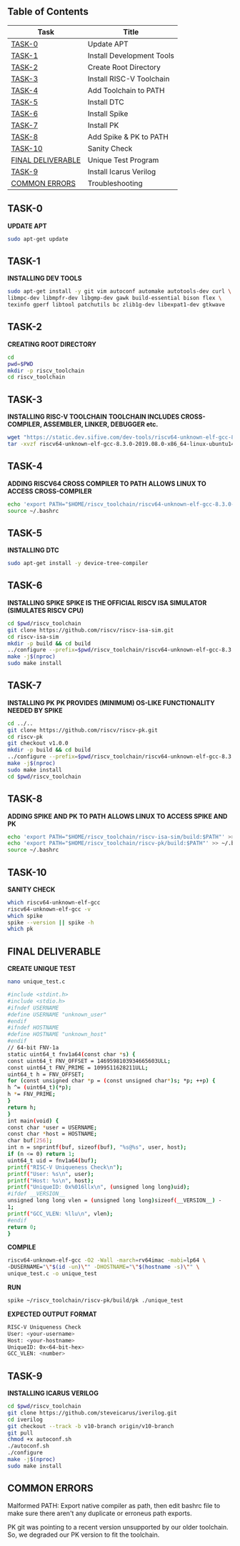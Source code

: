 ## Table of Contents

| Task      							| Title                         |
|---------------------------------------------------------------|-------------------------------|
| [TASK-0](#task-0)         					| Update APT                    |
| [TASK-1](#task-1) 						| Install Development Tools     |
| [TASK-2](#task-2) 						| Create Root Directory         |
| [TASK-3](#task-3) 						| Install RISC-V Toolchain      |
| [TASK-4](#task-4) 						| Add Toolchain to PATH         |
| [TASK-5](#task-5)     					| Install DTC                   |
| [TASK-6](#task-6)   						| Install Spike                 |
| [TASK-7](#task-7)      					| Install PK                    |
| [TASK-8](#task-8)				 		| Add Spike & PK to PATH        |
| [TASK-10](#task-10)     					| Sanity Check                  |
| [FINAL DELIVERABLE](#final-deliverable) 			| Unique Test Program           |
| [TASK-9](#task-9)			 			| Install Icarus Verilog        |
| [COMMON ERRORS](#common-errors)      				| Troubleshooting               |



## TASK-0 
__UPDATE APT__

```bash
sudo apt-get update
```


## TASK-1 
__INSTALLING DEV TOOLS__

```bash
sudo apt-get install -y git vim autoconf automake autotools-dev curl \
libmpc-dev libmpfr-dev libgmp-dev gawk build-essential bison flex \
texinfo gperf libtool patchutils bc zlib1g-dev libexpat1-dev gtkwave
```

## TASK-2 
__CREATING ROOT DIRECTORY__

```bash
cd
pwd=$PWD
mkdir -p riscv_toolchain
cd riscv_toolchain
```

## TASK-3 
__INSTALLING RISC-V TOOLCHAIN__
__TOOLCHAIN INCLUDES CROSS-COMPILER, ASSEMBLER, LINKER, DEBUGGER etc.__

```bash
wget "https://static.dev.sifive.com/dev-tools/riscv64-unknown-elf-gcc-8.3.0-2019.08.0-x86_64-linux-ubuntu14.tar.gz"
tar -xvzf riscv64-unknown-elf-gcc-8.3.0-2019.08.0-x86_64-linux-ubuntu14.tar.gz
```
 
## TASK-4 
__ADDING RISCV64 CROSS COMPILER TO PATH__
__ALLOWS LINUX TO ACCESS CROSS-COMPILER__

```bash
echo 'export PATH="$HOME/riscv_toolchain/riscv64-unknown-elf-gcc-8.3.0-2019.08.0-x86_64-linux-ubuntu14/bin:$PATH"' >> ~/.bashrc
source ~/.bashrc
```

## TASK-5 
__INSTALLING DTC__

```bash
sudo apt-get install -y device-tree-compiler
```

## TASK-6 
__INSTALLING SPIKE__
__SPIKE IS THE OFFICIAL RISCV ISA SIMULATOR (SIMULATES RISCV CPU)__

```bash
cd $pwd/riscv_toolchain
git clone https://github.com/riscv/riscv-isa-sim.git
cd riscv-isa-sim
mkdir -p build && cd build
../configure --prefix=$pwd/riscv_toolchain/riscv64-unknown-elf-gcc-8.3.0-2019.08.0-x86_64-linux-ubuntu14
make -j$(nproc)
sudo make install
```

## TASK-7 
__INSTALLING PK__
__PK PROVIDES (MINIMUM) OS-LIKE FUNCTIONALITY NEEDED BY SPIKE__

```bash 
cd ../..
git clone https://github.com/riscv/riscv-pk.git
cd riscv-pk
git checkout v1.0.0 
mkdir -p build && cd build
../configure --prefix=$pwd/riscv_toolchain/riscv64-unknown-elf-gcc-8.3.0-2019.08.0-x86_64-linux-ubuntu14 --host=riscv64-unknown-elf
make -j$(nproc)
sudo make install
cd $pwd/riscv_toolchain
```

## TASK-8 
__ADDING SPIKE AND PK TO PATH__
__ALLOWS LINUX TO ACCESS SPIKE AND PK__

```bash
echo 'export PATH="$HOME/riscv_toolchain/riscv-isa-sim/build:$PATH"' >> ~/.bashrc
echo 'export PATH="$HOME/riscv_toolchain/riscv-pk/build:$PATH"' >> ~/.bashrc
source ~/.bashrc
```

## TASK-10 
__SANITY CHECK__

```bash
which riscv64-unknown-elf-gcc
riscv64-unknown-elf-gcc -v
which spike
spike --version || spike -h
which pk
```

## FINAL DELIVERABLE

__CREATE UNIQUE TEST__

```bash
nano unique_test.c
```

```bash
#include <stdint.h>
#include <stdio.h>
#ifndef USERNAME
#define USERNAME "unknown_user"
#endif
#ifndef HOSTNAME
#define HOSTNAME "unknown_host"
#endif
// 64-bit FNV-1a
static uint64_t fnv1a64(const char *s) {
const uint64_t FNV_OFFSET = 1469598103934665603ULL;
const uint64_t FNV_PRIME = 1099511628211ULL;
uint64_t h = FNV_OFFSET;
for (const unsigned char *p = (const unsigned char*)s; *p; ++p) {
h ^= (uint64_t)(*p);
h *= FNV_PRIME;
}
return h;
}
int main(void) {
const char *user = USERNAME;
const char *host = HOSTNAME;
char buf[256];
int n = snprintf(buf, sizeof(buf), "%s@%s", user, host);
if (n <= 0) return 1;
uint64_t uid = fnv1a64(buf);
printf("RISC-V Uniqueness Check\n");
printf("User: %s\n", user);
printf("Host: %s\n", host);
printf("UniqueID: 0x%016llx\n", (unsigned long long)uid);
#ifdef __VERSION__
unsigned long long vlen = (unsigned long long)sizeof(__VERSION__) -
1;
printf("GCC_VLEN: %llu\n", vlen);
#endif
return 0;
}
```

__COMPILE__

```bash
riscv64-unknown-elf-gcc -O2 -Wall -march=rv64imac -mabi=lp64 \
-DUSERNAME="\"$(id -un)\"" -DHOSTNAME="\"$(hostname -s)\"" \
unique_test.c -o unique_test
```
__RUN__

```bash
spike ~/riscv_toolchain/riscv-pk/build/pk ./unique_test
```
__EXPECTED OUTPUT FORMAT__

```bash
RISC-V Uniqueness Check
User: <your-username>
Host: <your-hostname>
UniqueID: 0x<64-bit-hex>
GCC_VLEN: <number>
```

## TASK-9 
__INSTALLING ICARUS VERILOG__

```bash
cd $pwd/riscv_toolchain
git clone https://github.com/steveicarus/iverilog.git
cd iverilog
git checkout --track -b v10-branch origin/v10-branch
git pull
chmod +x autoconf.sh
./autoconf.sh
./configure
make -j$(nproc)
sudo make install
```

## COMMON ERRORS

Malformed PATH: Export native compiler as path, then edit bashrc file to make sure there aren't any duplicate or erroneus path exports.

PK git was pointing to a recent version unsupported by our older toolchain. So, we degraded our PK version to fit the toolchain.


